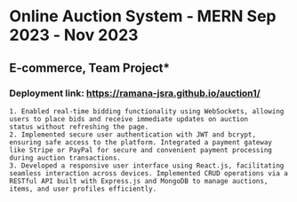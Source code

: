 # **Online Auction System ‑ MERN**                                                                                Sep 2023 ‑ Nov 2023
## E‑commerce, Team Project*
### Deployment link:  https://ramana-jsra.github.io/auction1/
```
1. Enabled real‑time bidding functionality using WebSockets, allowing users to place bids and receive immediate updates on auction
status without refreshing the page.
2. Implemented secure user authentication with JWT and bcrypt, ensuring safe access to the platform. Integrated a payment gateway like Stripe or PayPal for secure and convenient payment processing during auction transactions.
3. Developed a responsive user interface using React.js, facilitating seamless interaction across devices. Implemented CRUD operations via a RESTful API built with Express.js and MongoDB to manage auctions, items, and user profiles efficiently.
```
